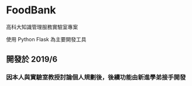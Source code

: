 # FoodBank
高科大知識管理服務實驗室專案

使用 Python Flask 為主要開發工具

## 開發於 2019/6
### 因本人與實驗室教授討論個人規劃後，後續功能由新進學弟接手開發
